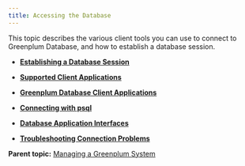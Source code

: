 ```yaml
---
title: Accessing the Database 
---
```


This topic describes the various client tools you can use to connect to Greenplum Database, and how to establish a database session.

-   **[Establishing a Database Session](../../access_db/topics/g-establishing-a-database-session.html)**  

-   **[Supported Client Applications](../../access_db/topics/g-supported-client-applications.html)**  

-   **[Greenplum Database Client Applications](../../access_db/topics/g-greenplum-database-client-applications.html)**  

-   **[Connecting with psql](../../access_db/topics/g-connecting-with-psql.html)**  

-   **[Database Application Interfaces](../../access_db/topics/g-database-application-interfaces.html)**  

-   **[Troubleshooting Connection Problems](../../access_db/topics/g-troubleshooting-connection-problems.html)**  


**Parent topic:** [Managing a Greenplum System](../../managing/partII.html)


